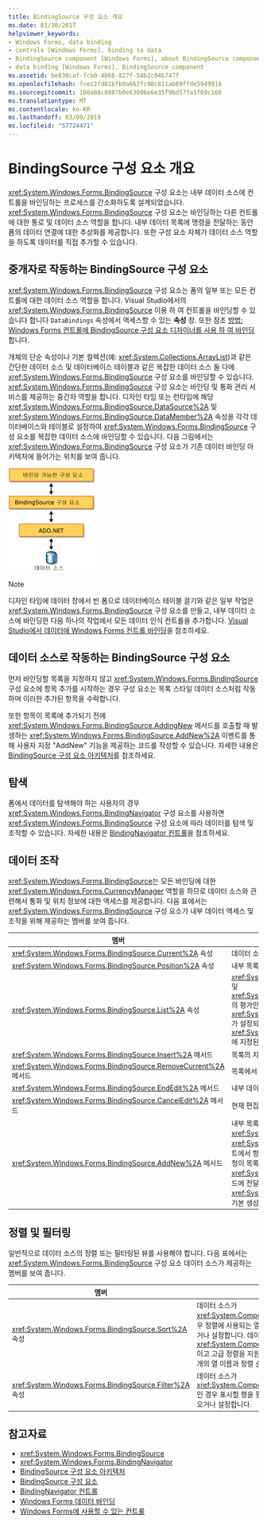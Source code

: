 ```yaml
---
title: BindingSource 구성 요소 개요
ms.date: 03/30/2017
helpviewer_keywords:
- Windows Forms, data binding
- controls [Windows Forms], binding to data
- BindingSource component [Windows Forms], about BindingSource component
- data binding [Windows Forms], BindingSource component
ms.assetid: be838caf-fcb0-4b68-827f-58b2c04b747f
ms.openlocfilehash: fcec2fd81bfb9a662fc98c811ab69ffde5949916
ms.sourcegitcommit: 160a88c8087b0e63606e6e35f9bd57fa5f69c168
ms.translationtype: MT
ms.contentlocale: ko-KR
ms.lasthandoff: 03/09/2019
ms.locfileid: "57724471"
---
```

# <a name="bindingsource-component-overview"></a>BindingSource 구성 요소 개요
<xref:System.Windows.Forms.BindingSource> 구성 요소는 내부 데이터 소스에 컨트롤을 바인딩하는 프로세스를 간소화하도록 설계되었습니다. <xref:System.Windows.Forms.BindingSource> 구성 요소는 바인딩하는 다른 컨트롤에 대한 통로 및 데이터 소스 역할을 합니다. 내부 데이터 목록에 명령을 전달하는 동안 폼의 데이터 연결에 대한 추상화를 제공합니다. 또한 구성 요소 자체가 데이터 소스 역할을 하도록 데이터를 직접 추가할 수 있습니다.  
  
## <a name="bindingsource-component-as-an-intermediary"></a>중개자로 작동하는 BindingSource 구성 요소  
 <xref:System.Windows.Forms.BindingSource> 구성 요소는 폼의 일부 또는 모든 컨트롤에 대한 데이터 소스 역할을 합니다. Visual Studio에서의 <xref:System.Windows.Forms.BindingSource> 이용 하 여 컨트롤을 바인딩할 수 있습니다 합니다 `DataBindings` 속성에서 액세스할 수 있는 **속성** 창. 또한 참조 [방법: Windows Forms 컨트롤에 BindingSource 구성 요소 디자이너를 사용 하 여 바인딩](bind-wf-controls-with-the-bindingsource.md)합니다.  
  
 개체의 단순 속성이나 기본 컬렉션(예: <xref:System.Collections.ArrayList>)과 같은 간단한 데이터 소스 및 데이터베이스 테이블과 같은 복잡한 데이터 소스 둘 다에 <xref:System.Windows.Forms.BindingSource> 구성 요소를 바인딩할 수 있습니다. <xref:System.Windows.Forms.BindingSource> 구성 요소는 바인딩 및 통화 관리 서비스를 제공하는 중간자 역할을 합니다. 디자인 타임 또는 런타임에 해당 <xref:System.Windows.Forms.BindingSource.DataSource%2A> 및 <xref:System.Windows.Forms.BindingSource.DataMember%2A> 속성을 각각 데이터베이스와 테이블로 설정하여 <xref:System.Windows.Forms.BindingSource> 구성 요소를 복잡한 데이터 소스에 바인딩할 수 있습니다. 다음 그림에서는 <xref:System.Windows.Forms.BindingSource> 구성 요소가 기존 데이터 바인딩 아키텍처에 들어가는 위치를 보여 줍니다.  
  
 ![BindingSource 및 데이터 바인딩 아키텍처](./media/net-bindsrcdatabindarch.gif "NET_BindSrcDataBindArch")  
  
> [!NOTE]
>  디자인 타임에 데이터 창에서 빈 폼으로 데이터베이스 테이블 끌기와 같은 일부 작업은 <xref:System.Windows.Forms.BindingSource> 구성 요소를 만들고, 내부 데이터 소스에 바인딩한 다음 하나의 작업에서 모든 데이터 인식 컨트롤을 추가합니다. [Visual Studio에서 데이터에 Windows Forms 컨트롤 바인딩](/visualstudio/data-tools/bind-windows-forms-controls-to-data-in-visual-studio)을 참조하세요.  
  
## <a name="bindingsource-component-as-a-data-source"></a>데이터 소스로 작동하는 BindingSource 구성 요소  
 먼저 바인딩할 목록을 지정하지 않고 <xref:System.Windows.Forms.BindingSource> 구성 요소에 항목 추가를 시작하는 경우 구성 요소는 목록 스타일 데이터 소스처럼 작동하며 이러한 추가된 항목을 수락합니다.  
  
 또한 항목이 목록에 추가되기 전에 <xref:System.Windows.Forms.BindingSource.AddingNew> 메서드를 호출할 때 발생하는 <xref:System.Windows.Forms.BindingSource.AddNew%2A> 이벤트를 통해 사용자 지정 "AddNew" 기능을 제공하는 코드를 작성할 수 있습니다. 자세한 내용은 [BindingSource 구성 요소 아키텍처](bindingsource-component-architecture.md)를 참조하세요.  
  
## <a name="navigation"></a>탐색  
 폼에서 데이터를 탐색해야 하는 사용자의 경우 <xref:System.Windows.Forms.BindingNavigator> 구성 요소를 사용하면 <xref:System.Windows.Forms.BindingSource> 구성 요소에 따라 데이터를 탐색 및 조작할 수 있습니다. 자세한 내용은 [BindingNavigator 컨트롤](bindingnavigator-control-windows-forms.md)을 참조하세요.  
  
## <a name="data-manipulation"></a>데이터 조작  
 <xref:System.Windows.Forms.BindingSource>는 모든 바인딩에 대한 <xref:System.Windows.Forms.CurrencyManager> 역할을 하므로 데이터 소스와 관련해서 통화 및 위치 정보에 대한 액세스를 제공합니다. 다음 표에서는 <xref:System.Windows.Forms.BindingSource> 구성 요소가 내부 데이터 액세스 및 조작을 위해 제공하는 멤버를 보여 줍니다.  
  
|멤버|설명|  
|------------|-----------------|  
|<xref:System.Windows.Forms.BindingSource.Current%2A> 속성|데이터 소스의 현재 항목을 가져옵니다.|  
|<xref:System.Windows.Forms.BindingSource.Position%2A> 속성|내부 목록에서 현재 위치를 가져오거나 설정합니다.|  
|<xref:System.Windows.Forms.BindingSource.List%2A> 속성|<xref:System.Windows.Forms.BindingSource.DataSource%2A> 및 <xref:System.Windows.Forms.BindingSource.DataMember%2A>의 평가인 목록을 가져옵니다. <xref:System.Windows.Forms.BindingSource.DataMember%2A>가 설정되지 않은 경우 <xref:System.Windows.Forms.BindingSource.DataSource%2A>에 지정된 목록을 반환합니다.|  
|<xref:System.Windows.Forms.BindingSource.Insert%2A> 메서드|목록의 지정된 인덱스에 항목을 삽입합니다.|  
|<xref:System.Windows.Forms.BindingSource.RemoveCurrent%2A> 메서드|목록에서 현재 항목을 제거합니다.|  
|<xref:System.Windows.Forms.BindingSource.EndEdit%2A> 메서드|내부 데이터 소스에 보류 중인 변경 내용을 적용합니다.|  
|<xref:System.Windows.Forms.BindingSource.CancelEdit%2A> 메서드|현재 편집 작업을 취소합니다.|  
|<xref:System.Windows.Forms.BindingSource.AddNew%2A> 메서드|내부 목록에 새 항목을 추가합니다. 데이터 소스가 <xref:System.ComponentModel.IBindingList>를 구현하고 <xref:System.Windows.Forms.BindingSource.AddingNew> 이벤트에서 항목을 반환하는 경우 이 항목을 추가합니다. 그러지 않으면 요청이 목록의 <xref:System.ComponentModel.IBindingList.AddNew%2A> 메서드에 전달됩니다. 내부 목록이 <xref:System.ComponentModel.IBindingList>가 아닌 경우 public 기본 생성자를 통해 항목이 자동으로 만들어집니다.|  
  
## <a name="sorting-and-filtering"></a>정렬 및 필터링  
 일반적으로 데이터 소스의 정렬 또는 필터링된 뷰를 사용해야 합니다. 다음 표에서는 <xref:System.Windows.Forms.BindingSource> 구성 요소 데이터 소스가 제공하는 멤버를 보여 줍니다.  
  
|멤버|설명|  
|------------|-----------------|  
|<xref:System.Windows.Forms.BindingSource.Sort%2A> 속성|데이터 소스가 <xref:System.ComponentModel.IBindingList>인 경우 정렬에 사용되는 열 이름과 정렬 순서 정보를 가져오거나 설정합니다. 데이터 소스가 <xref:System.ComponentModel.IBindingListView>이고 고급 정렬을 지원하는 경우 정렬에 사용되는 여러 개의 열 이름과 정렬 순서 정보를 가져옵니다.|  
|<xref:System.Windows.Forms.BindingSource.Filter%2A> 속성|데이터 소스가 <xref:System.ComponentModel.IBindingListView>인 경우 표시할 행을 필터링하는 데 사용하는 식을 가져오거나 설정합니다.|  
  
## <a name="see-also"></a>참고자료
- <xref:System.Windows.Forms.BindingSource>
- <xref:System.Windows.Forms.BindingNavigator>
- [BindingSource 구성 요소 아키텍처](bindingsource-component-architecture.md)
- [BindingSource 구성 요소](bindingsource-component.md)
- [BindingNavigator 컨트롤](bindingnavigator-control-windows-forms.md)
- [Windows Forms 데이터 바인딩](../windows-forms-data-binding.md)
- [Windows Forms에 사용할 수 있는 컨트롤](controls-to-use-on-windows-forms.md)

